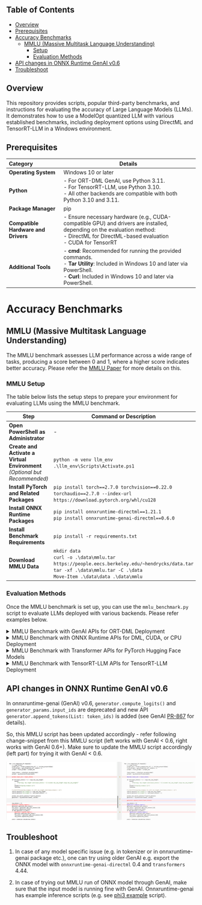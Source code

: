 ## Table of Contents

- [Overview](#overview)
- [Prerequisites](#prerequisites)
- [Accuracy Benchmarks](#accuracy-benchmarks)
  - [MMLU (Massive Multitask Language Understanding)](#mmlu-massive-multitask-language-understanding)
    - [Setup](#setup)
    - [Evaluation Methods](#evaluation-methods)
- [API changes in ONNX Runtime GenAI v0.6](#api-changes-in-onnx-runtime-genai-v0.6)
- [Troubleshoot](#troubleshoot)

## Overview

This repository provides scripts, popular third-party benchmarks, and instructions for evaluating the accuracy of Large Language Models (LLMs). It demonstrates how to use a ModelOpt quantized LLM with various established benchmarks, including deployment options using DirectML and TensorRT-LLM in a Windows environment.

## Prerequisites

| **Category** | **Details** |
|:--------------------------|-------------------------------------------------------------------------------------------------------------|
| **Operating System** | Windows 10 or later |
| **Python** | - For ORT-DML GenAI, use Python 3.11. <br> - For TensorRT-LLM, use Python 3.10. <br> - All other backends are compatible with both Python 3.10 and 3.11. |
| **Package Manager** | pip |
| **Compatible Hardware and Drivers** | - Ensure necessary hardware (e.g., CUDA-compatible GPU) and drivers are installed, depending on the evaluation method: <br> - DirectML for DirectML-based evaluation <br> - CUDA for TensorRT |
| **Additional Tools** | - **cmd**: Recommended for running the provided commands. <br> - **Tar Utility**: Included in Windows 10 and later via PowerShell. <br> - **Curl**: Included in Windows 10 and later via PowerShell. |

# Accuracy Benchmarks

## MMLU (Massive Multitask Language Understanding)

The MMLU benchmark assesses LLM performance across a wide range of tasks, producing a score between 0 and 1, where a higher score indicates better accuracy. Please refer the [MMLU Paper](https://arxiv.org/abs/2009.03300) for more details on this.

### MMLU Setup

The table below lists the setup steps to prepare your environment for evaluating LLMs using the MMLU benchmark.

| **Step** | **Command** or **Description** |
|----------------------------------------|-------------------------------------------------------------------------------------------------------------------------------------------------------------------------------------------|
| **Open PowerShell as Administrator** | - |
| **Create and Activate a Virtual Environment** <br> _(Optional but Recommended)_ | `python -m venv llm_env` <br> `.\llm_env\Scripts\Activate.ps1` |
| **Install PyTorch and Related Packages** | `pip install torch==2.7.0 torchvision==0.22.0 torchaudio==2.7.0 --index-url https://download.pytorch.org/whl/cu128` |
| **Install ONNX Runtime Packages** | `pip install onnxruntime-directml==1.21.1` <br> `pip install onnxruntime-genai-directml==0.6.0` |
| **Install Benchmark Requirements** | `pip install -r requirements.txt` |
| **Download MMLU Data** | `mkdir data` <br> `curl -o .\data\mmlu.tar https://people.eecs.berkeley.edu/~hendrycks/data.tar` <br> `tar -xf .\data\mmlu.tar -C .\data` <br> `Move-Item .\data\data .\data\mmlu` |

### Evaluation Methods

Once the MMLU benchmark is set up, you can use the `mmlu_benchmark.py` script to evaluate LLMs deployed with various backends. Please refer examples below.

<details>
<summary> MMLU Benchmark with GenAI APIs for ORT-DML Deployment</summary>
<br>

To run the model with ORT-DML using GenAI, use the `--ep genai_dml` argument.

- **Test Suite**

  ```powershell
  python mmlu_benchmark.py `
      --model_name causal `
      --model_path <ONNX_model_folder> `
      --ep genai_dml `
      --output_file <output_log_file.json> `
      --ntrain 5
  ```

- **Specific Subjects**

  ```powershell
  python mmlu_benchmark.py `
      --model_name causal `
      --model_path <ONNX_model_folder> `
      --ep genai_dml `
      --output_file <output_log_file.json> `
      --subject abstract_algebra,anatomy,college_mathematics `
      --ntrain 5
  ```

</details>

<details>
<summary>MMLU Benchmark with ONNX Runtime APIs for DML, CUDA, or CPU Deployment</summary>
<br>

To run the model with ORT-DML, ORT-CUDA or ORT-CPU execution providers, use `--ep ort_dml`, `--ep ort_cuda`, or `--ep ort_cpu` respectively.

- **Test Suite**

  ```powershell
  python mmlu_benchmark.py `
      --model_name causal `
      --model_path <ONNX_model_folder> `
      --ep ort_dml `
      --output_file <output_log_file.json> `
      --ntrain 5
  ```

- **Specific Subjects**

  ```powershell
  python mmlu_benchmark.py `
      --model_name causal `
      --model_path <ONNX_model_folder> `
      --ep ort_dml `
      --output_file <output_log_file.json> `
      --subject abstract_algebra,anatomy,college_mathematics `
      --ntrain 5
  ```

</details>

<details>
<summary>MMLU Benchmark with Transformer APIs for PyTorch Hugging Face Models</summary>
<br>

To evaluate the PyTorch Hugging Face (HF) model, use the `--ep pt` argument.

- **Test Suite**

  ```powershell
  python mmlu_benchmark.py `
      --model_name causal `
      --model_path <ONNX_model_folder> `
      --ep pt `
      --output_file <output_log_file.json> `
      --ntrain 5 `
      --dtype <torch_dtype in model's config.json {float16|bfloat16}>
  ```

- **Specific Subjects**

  ```powershell
  python mmlu_benchmark.py `
      --model_name causal `
      --model_path <ONNX_model_folder> `
      --ep pt `
      --output_file <output_log_file.json> `
      --subject abstract_algebra,anatomy,college_mathematics `
      --ntrain 5 `
      --dtype <torch_dtype in model's config.json {float16|bfloat16}>
  ```

</details>

<details>
<summary>MMLU Benchmark with TensorRT-LLM APIs for TensorRT-LLM Deployment</summary>
<br>

1. **Install TensorRT-LLM and Compatible PyTorch**

   ```powershell
   pip install torch==2.4.0+cu121 --index-url https://download.pytorch.org/whl
   pip install tensorrt_llm==0.12.0 `
       --extra-index-url https://pypi.nvidia.com `
       --extra-index-url https://download.pytorch.org/whl/cu121/torch/
   ```

1. **Run the Benchmark**

   - **Test Suite**

     ```powershell
     python mmlu_benchmark.py `
         --model_name causal `
         --hf_model_dir <hf_model_path> `
         --engine_dir <engine_path> `
         --ep trt-llm `
         --ntrain 5 `
         --output_file result.json
     ```

   - **Specific Subjects**

     ```powershell
     python mmlu_benchmark.py `
         --model_name causal `
         --hf_model_dir <hf_model_path> `
         --engine_dir <engine_path> `
         --ep trt-llm `
         --ntrain 5 `
         --output_file result.json `
         --subject abstract_algebra,anatomy,college_mathematics
     ```

</details>

## API changes in ONNX Runtime GenAI v0.6

In onnxruntime-genai (GenAI) v0.6, `generator.compute_logits()` and `generator_params.input_ids` are deprecated and new API `generator.append_tokens(List: token_ids)` is added (see GenAI [PR-867](https://github.com/microsoft/onnxruntime-genai/pull/867) for details).

So, this MMLU script has been updated accordingly - refer following change-snippet from this MMLU script (left works with GenAI < 0.6, right works with GenAI 0.6+). Make sure to update the MMLU script accordingly (left part) for trying it with GenAI < 0.6.

![alt text](GenAI_API_changes_0.6.png)

## Troubleshoot

1. In case of any model specific issue (e.g. in tokenizer or in onnxruntime-genai package etc.), one can try using older GenAI e.g. export the ONNX model with `onnxruntime-genai-directml` 0.4 and `transformers` 4.44.

1. In case of trying out MMLU run of ONNX model through GenAI, make sure that the input model is running fine with GenAI. Onnxruntime-genai has example inference scripts (e.g. see [phi3 example](https://github.com/microsoft/onnxruntime-genai/blob/main/examples/python/phi3-qa.py) script).

